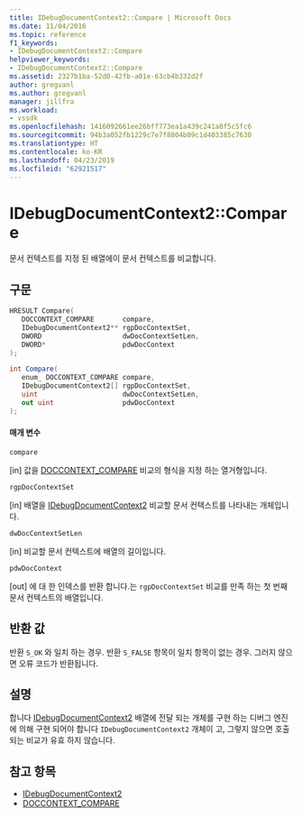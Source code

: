 ```yaml
---
title: IDebugDocumentContext2::Compare | Microsoft Docs
ms.date: 11/04/2016
ms.topic: reference
f1_keywords:
- IDebugDocumentContext2::Compare
helpviewer_keywords:
- IDebugDocumentContext2::Compare
ms.assetid: 2327b1ba-52d0-42fb-a01e-63cb4b332d2f
author: gregvanl
ms.author: gregvanl
manager: jillfra
ms.workload:
- vssdk
ms.openlocfilehash: 1416092661ee26bff773ea1a439c241a0f5c5fc6
ms.sourcegitcommit: 94b3a052fb1229c7e7f8804b09c1d403385c7630
ms.translationtype: HT
ms.contentlocale: ko-KR
ms.lasthandoff: 04/23/2019
ms.locfileid: "62921517"
---
```

# <a name="idebugdocumentcontext2compare"></a>IDebugDocumentContext2::Compare
문서 컨텍스트를 지정 된 배열에이 문서 컨텍스트를 비교합니다.

## <a name="syntax"></a>구문

```cpp
HRESULT Compare( 
   DOCCONTEXT_COMPARE       compare,
   IDebugDocumentContext2** rgpDocContextSet,
   DWORD                    dwDocContextSetLen,
   DWORD*                   pdwDocContext
);
```

```csharp
int Compare( 
   enum_ DOCCONTEXT_COMPARE compare,
   IDebugDocumentContext2[] rgpDocContextSet,
   uint                     dwDocContextSetLen,
   out uint                 pdwDocContext
);
```

#### <a name="parameters"></a>매개 변수
 `compare`

 [in] 값을 [DOCCONTEXT_COMPARE](../../../extensibility/debugger/reference/doccontext-compare.md) 비교의 형식을 지정 하는 열거형입니다.

 `rgpDocContextSet`

 [in] 배열을 [IDebugDocumentContext2](../../../extensibility/debugger/reference/idebugdocumentcontext2.md) 비교할 문서 컨텍스트를 나타내는 개체입니다.

 `dwDocContextSetLen`

 [in] 비교할 문서 컨텍스트에 배열의 길이입니다.

 `pdwDocContext`

 [out] 에 대 한 인덱스를 반환 합니다.는 `rgpDocContextSet` 비교를 만족 하는 첫 번째 문서 컨텍스트의 배열입니다.

## <a name="return-value"></a>반환 값
 반환 `S_OK` 와 일치 하는 경우. 반환 `S_FALSE` 항목이 일치 항목이 없는 경우. 그러지 않으면 오류 코드가 반환됩니다.

## <a name="remarks"></a>설명
 합니다 [IDebugDocumentContext2](../../../extensibility/debugger/reference/idebugdocumentcontext2.md) 배열에 전달 되는 개체를 구현 하는 디버그 엔진에 의해 구현 되어야 합니다 `IDebugDocumentContext2` 개체이 고, 그렇지 않으면 호출 되는 비교가 유효 하지 않습니다.

## <a name="see-also"></a>참고 항목
- [IDebugDocumentContext2](../../../extensibility/debugger/reference/idebugdocumentcontext2.md)
- [DOCCONTEXT_COMPARE](../../../extensibility/debugger/reference/doccontext-compare.md)